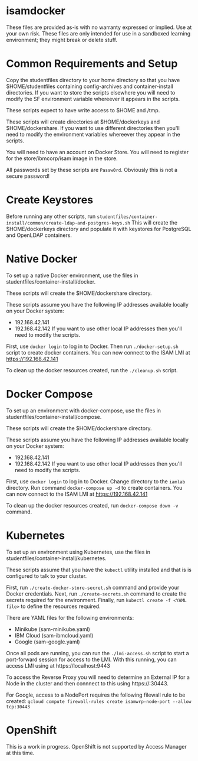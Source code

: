 # isamdocker

These files are provided as-is with no warranty expressed or implied.  Use at your own risk.
These files are only intended for use in a sandboxed learning environment; they might break or delete stuff.

# Common Requirements and Setup

Copy the studentfiles directory to your home directory so that you have $HOME/studentfiles containing config-archives and container-install directories.  If you want to store the scripts elsewhere you will need to modify the SF environment variable whereever it appears in the scripts.

These scripts expect to have write access to $HOME and /tmp.

These scripts will create directories at $HOME/dockerkeys and $HOME/dockershare.  If you want to use different directories then you'll need to modify the environment variables whereever they appear in the scripts.

You will need to have an account on Docker Store.  You will need to register for the store/ibmcorp/isam image in the store.

All passwords set by these scripts are `Passw0rd`.  Obviously this is not a secure password!

# Create Keystores
Before running any other scripts, run `studentfiles/container-install/common/create-ldap-and-postgres-keys.sh`
This will create the $HOME/dockerkeys directory and populate it with keystores for PostgreSQL and OpenLDAP containers.

# Native Docker
To set up a native Docker environment, use the files in studentfiles/container-install/docker.

These scripts will create the $HOME/dockershare directory.

These scripts assume you have the following IP addresses available locally on your Docker system:
- 192.168.42.141
- 192.168.42.142
If you want to use other local IP addresses then you'll need to modify the scripts.

First, use `docker login` to log in to Docker.
Then run `./docker-setup.sh` script to create docker containers.
You can now connect to the ISAM LMI at https://192.168.42.141

To clean up the docker resources created, run the `./cleanup.sh` script.

# Docker Compose
To set up an environment with docker-compose, use the files in studentfiles/container-install/compose.

These scripts will create the $HOME/dockershare directory.

These scripts assume you have the following IP addresses available locally on your Docker system:
- 192.168.42.141
- 192.168.42.142
If you want to use other local IP addresses then you'll need to modify the scripts.

First, use `docker login` to log in to Docker.
Change directory to the `iamlab` directory.
Run command `docker-compose up -d` to create containers.
You can now connect to the ISAM LMI at https://192.168.42.141

To clean up the docker resources created, run `docker-compose down -v` command.

# Kubernetes
To set up an environment using Kubernetes, use the files in studentfiles/container-install/kubernetes.

These scripts assume that you have the `kubectl` utility installed and that is is configured to talk to your cluster.

First, run `./create-docker-store-secret.sh` command and provide your Docker credentials.
Next, run `./create-secrets.sh` command to create the secrets required for the environment.
Finally, run `kubectl create -f <YAML file>` to define the resources required.

There are YAML files for the following environments:
- Minikube (sam-minikube.yaml)
- IBM Cloud (sam-ibmcloud.yaml)
- Google (sam-google.yaml)

Once all pods are running, you can run the `./lmi-access.sh` script to start a port-forward session for access to the LMI.
With this running, you can access LMI using at https://localhost:9443

To access the Reverse Proxy you will need to determine an External IP for a Node in the cluster and then connnect to this using https://<Node External IP>:30443.

For Google, access to a NodePort requires the following filewall rule to be created:
`gcloud compute firewall-rules create isamwrp-node-port --allow tcp:30443`

# OpenShift
This is a work in progress.  OpenShift is not supported by Access Manager at this time.
